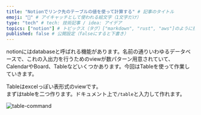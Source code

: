 ```yaml
---
title: "Notionでリンク先のテーブルの値を使って計算する" # 記事のタイトル
emoji: "🐻" # アイキャッチとして使われる絵文字（1文字だけ）
type: "tech" # tech: 技術記事 / idea: アイデア
topics: ["notion"] # トピックス（タグ）["markdown", "rust", "aws"]のように指定する
published: false # 公開設定（falseにすると下書き）
---
```


notionにはdatabaseと呼ばれる機能があります。名前の通りいわゆるデータベースで、これの入出力を行うためのviewが数パターン用意されていて、CalendarやBoard、Tableなどいくつかあります。今回はTableを使って作業していきます。

Tableはexcelっぽい表形式のviewです。  
まずはtableを二つ作ります。ドキュメント上で`/table`と入力して作れます。

![table-command](https://storage.googleapis.com/zenn-user-upload/3fb60bb9950b25c48f634cc1.png)
